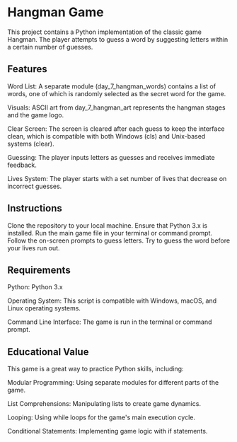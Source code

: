 # Hangman Game
This project contains a Python implementation of the classic game Hangman. The player attempts to guess a word by suggesting letters within a certain number of guesses.

## Features
Word List: A separate module (day_7_hangman_words) contains a list of words, one of which is randomly selected as the secret word for the game.

Visuals: ASCII art from day_7_hangman_art represents the hangman stages and the game logo.

Clear Screen: The screen is cleared after each guess to keep the interface clean, which is compatible with both Windows (cls) and Unix-based systems (clear).

Guessing: The player inputs letters as guesses and receives immediate feedback.

Lives System: The player starts with a set number of lives that decrease on incorrect guesses.

## Instructions

Clone the repository to your local machine.
Ensure that Python 3.x is installed.
Run the main game file in your terminal or command prompt.
Follow the on-screen prompts to guess letters.
Try to guess the word before your lives run out.

## Requirements

Python: Python 3.x

Operating System: This script is compatible with Windows, macOS, and Linux operating systems.

Command Line Interface: The game is run in the terminal or command prompt.


## Educational Value

This game is a great way to practice Python skills, including:

Modular Programming: Using separate modules for different parts of the game.

List Comprehensions: Manipulating lists to create game dynamics.

Looping: Using while loops for the game's main execution cycle.

Conditional Statements: Implementing game logic with if statements.